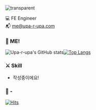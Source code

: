 ![transparent](https://capsule-render.vercel.app/api?type=transparent&text=%EA%B9%80%EB%8B%A4%EB%B9%88%20Da-Bin%20Kim&fontAlignY=45&fontAlign=18&fontSize=40&height=50&animation=twinkling&fontColor=ffffff)

💻 FE Engineer  
📬 me@upa-r-upa.com


### 👻 ME!

![Upa-r-upa's GitHub stats](https://github-readme-stats.vercel.app/api?username=upa-r-upa&show_icons=true)[![Top Langs](https://github-readme-stats.vercel.app/api/top-langs/?username=upa-r-upa&layout=compact)](https://github.com/upa-r-upa/github-readme-stats)


### ⚔️ Skill
- 작성중이에요!

### 💎 -

[![Hits](https://hits.seeyoufarm.com/api/count/incr/badge.svg?url=https%3A%2F%2Fgithub.com%2Fupa-r-upa%2Fhit-counter&count_bg=%23233516&title_bg=%23D733BD&icon=&icon_color=%23E7E7E7&title=hits&edge_flat=false)](https://hits.seeyoufarm.com)
